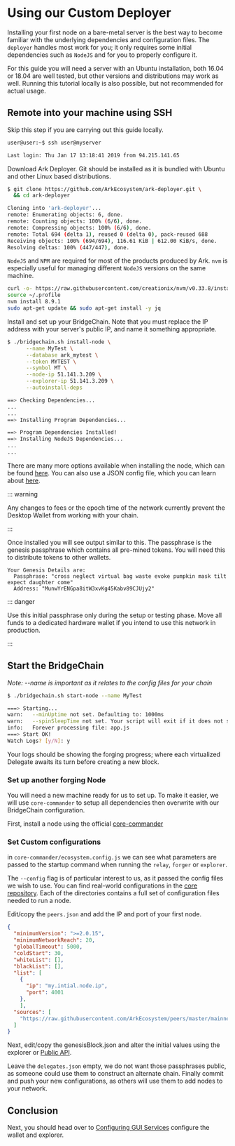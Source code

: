 # Using our Custom Deployer

Installing your first node on a bare-metal server is the best way to become familiar with the underlying dependencies and configuration files. The `deployer` handles most work for you; it only requires some initial dependencies such as `NodeJS` and for you to properly configure it.

For this guide you will need a server with an Ubuntu installation, both 16.04 or 18.04 are well tested, but other versions and distributions may work as well. Running this tutorial locally is also possible, but not recommended for actual usage.

## Remote into your machine using SSH

Skip this step if you are carrying out this guide locally.

```bash
user@user:~$ ssh user@myserver

Last login: Thu Jan 17 13:18:41 2019 from 94.215.141.65
```

Download Ark Deployer. Git should be installed as it is bundled with Ubuntu and other Linux based distributions.

```bash
$ git clone https://github.com/ArkEcosystem/ark-deployer.git \
  && cd ark-deployer

Cloning into 'ark-deployer'...
remote: Enumerating objects: 6, done.
remote: Counting objects: 100% (6/6), done.
remote: Compressing objects: 100% (6/6), done.
remote: Total 694 (delta 1), reused 0 (delta 0), pack-reused 688
Receiving objects: 100% (694/694), 116.61 KiB | 612.00 KiB/s, done.
Resolving deltas: 100% (447/447), done.
```

`NodeJS` and `NPM` are required for most of the products produced by Ark. `nvm` is especially useful for managing different `NodeJS` versions on the same machine.

```bash
curl -o- https://raw.githubusercontent.com/creationix/nvm/v0.33.8/install.sh | bash
source ~/.profile
nvm install 8.9.1
sudo apt-get update && sudo apt-get install -y jq
```

Install and set up your BridgeChain. Note that you must replace the IP address with your server's public IP, and name it something appropriate.

```bash
$ ./bridgechain.sh install-node \
      --name MyTest \
      --database ark_mytest \
      --token MYTEST \
      --symbol MT \
      --node-ip 51.141.3.209 \
      --explorer-ip 51.141.3.209 \
      --autoinstall-deps

==> Checking Dependencies...
...
...
==> Installing Program Dependencies...

==> Program Dependencies Installed!
==> Installing NodeJS Dependencies...
...
...
```

There are many more options available when installing the node, which can be found [here](https://github.com/ArkEcosystem/ark-deployer#optional-parameters). You can also use a JSON config file, which you can learn about [here](https://github.com/ArkEcosystem/ark-deployer#json-config).

::: warning

Any changes to fees or the epoch time of the network currently prevent the Desktop Wallet from working with your chain.

:::

Once installed you will see output similar to this. The passphrase is the genesis passphrase which contains all pre-mined tokens. You will need this to distribute tokens to other wallets.

```
Your Genesis Details are:
  Passphrase: "cross neglect virtual bag waste evoke pumpkin mask tilt expect daughter come"
  Address: "MunwYrENGpa8itW3xvKg45Kabv89CJUjy2"
```

::: danger

Use this initial passphrase only during the setup or testing phase. Move all funds to a dedicated hardware wallet if you intend to use this network in production.

:::

## Start the BridgeChain

*Note: --name is important as it relates to the config files for your chain*

```bash
$ ./bridgechain.sh start-node --name MyTest

===> Starting...
warn:   --minUptime not set. Defaulting to: 1000ms
warn:   --spinSleepTime not set. Your script will exit if it does not stay up for at least 1000ms.
info:   Forever processing file: app.js
===> Start OK!
Watch Logs? [y/N]: y
```

Your logs should be showing the forging progress; where each virtualized Delegate awaits its turn before creating a new block.

### Set up another forging Node

You will need a new machine ready for us to set up. To make it easier, we will use `core-commander` to setup all dependencies then overwrite with our BridgeChain configuration.

First, install a node using the official [core-commander](/exchanges/relay.html)

### Set Custom configurations

in `core-commander/ecosystem.config.js` we can see what parameters are passed to the startup command when running the `relay`, `forger` or `explorer`.

The `--config` flag is of particular interest to us, as it passed the config files we wish to use. You can find real-world configurations in the [core repository](https://github.com/ArkEcosystem/core/tree/master/packages/core/bin/config). Each of the directories contains a full set of configuration files needed to run a node.

Edit/copy the `peers.json` and add the IP and port of your first node.

```json
{
  "minimumVersion": ">=2.0.15",
  "minimumNetworkReach": 20,
  "globalTimeout": 5000,
  "coldStart": 30,
  "whiteList": [],
  "blackList": [],
  "list": [
    {
      "ip": "my.intial.node.ip",
      "port": 4001
    },
    ],
  "sources": [
    "https://raw.githubusercontent.com/ArkEcosystem/peers/master/mainnet.json"
  ]
}
```

Next, edit/copy the genesisBlock.json and alter the initial values using the explorer or [Public API](/api/public/v2/blocks.html).

Leave the `delegates.json` empty, we do not want those passphrases public, as someone could use them to construct an alternate chain. Finally commit and push your new configurations, as others will use them to add nodes to your network.

## Conclusion

Next, you should head over to [Configuring GUI Services](wallet-explorer.md) configure the wallet and explorer.
